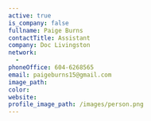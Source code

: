 ```yaml
---
active: true
is_company: false
fullname: Paige Burns
contactTitle: Assistant
company: Doc Livingston
network:
  -
phoneOffice: 604-6268565
email: paigeburns15@gmail.com
image_path:
color:
website:
profile_image_path: /images/person.png
---
```




